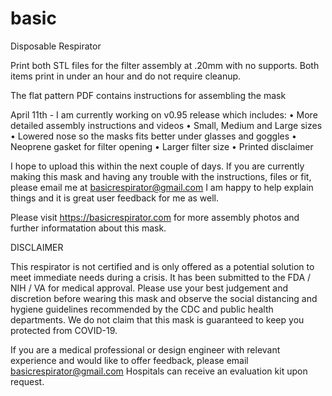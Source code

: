 # basic
Disposable Respirator

Print both STL files for the filter assembly at .20mm with no supports. Both items print in under an hour and do not require cleanup.

The flat pattern PDF contains instructions for assembling the mask

April 11th - I am currently working on v0.95 release which includes:
•  More detailed assembly instructions and videos
•  Small, Medium and Large sizes 
•  Lowered nose so the masks fits better under glasses and goggles
•  Neoprene gasket for filter opening
•  Larger filter size
•  Printed disclaimer

I hope to upload this within the next couple of days. If you are currently making this mask and having any trouble with the instructions, files or fit, please email me at basicrespirator@gmail.com I am happy to help explain things and it is great user feedback for me as well.

Please visit https://basicrespirator.com for more assembly photos and further informatation about this mask. 


DISCLAIMER

This respirator is not certified and is only offered as a potential solution to meet immediate needs during a crisis. It has been submitted to the FDA / NIH / VA for medical approval. Please use your best judgement and discretion before wearing this mask and observe the social distancing and hygiene guidelines recommended by the CDC and public health departments. We do not claim that this mask is guaranteed to keep you protected from COVID-19. 
 
If you are a medical professional or design engineer with relevant experience and would like to offer feedback, please email basicrespirator@gmail.com Hospitals can receive an evaluation kit upon request.
